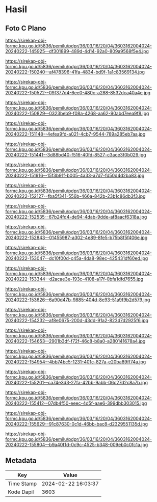 # Hasil

## Foto C Plano

https://sirekap-obj-formc.kpu.go.id/5836/pemilu/pdpr/36/03/16/20/04/3603162004024-20240222-145925--df301899-489d-4d14-92a0-809a9568f5e4.jpg

https://sirekap-obj-formc.kpu.go.id/5836/pemilu/pdpr/36/03/16/20/04/3603162004024-20240222-150240--af478396-41fa-4834-bd9f-1a1c83569134.jpg

https://sirekap-obj-formc.kpu.go.id/5836/pemilu/pdpr/36/03/16/20/04/3603162004024-20240222-150522--09f377d4-6ee0-480c-a288-8532dca40a4e.jpg

https://sirekap-obj-formc.kpu.go.id/5836/pemilu/pdpr/36/03/16/20/04/3603162004024-20240222-150829--0323beb9-f08a-4268-aa62-90abd7eea9f8.jpg

https://sirekap-obj-formc.kpu.go.id/5836/pemilu/pdpr/36/03/16/20/04/3603162004024-20240222-151148--4efea9fd-a021-4cb7-9544-789a285eb7aa.jpg

https://sirekap-obj-formc.kpu.go.id/5836/pemilu/pdpr/36/03/16/20/04/3603162004024-20240222-151441--3d88bd40-f516-40fd-8527-c3ace3f0b029.jpg

https://sirekap-obj-formc.kpu.go.id/5836/pemilu/pdpr/36/03/16/20/04/3603162004024-20240222-151916--15f3b91f-b005-4a33-a7d7-fd50d4d2ba83.jpg

https://sirekap-obj-formc.kpu.go.id/5836/pemilu/pdpr/36/03/16/20/04/3603162004024-20240222-152127--fba5f341-556b-466a-842b-23b1c86db3f3.jpg

https://sirekap-obj-formc.kpu.go.id/5836/pemilu/pdpr/36/03/16/20/04/3603162004024-20240222-152535--67b24fd4-de94-4dab-9dde-af8aacf6318a.jpg

https://sirekap-obj-formc.kpu.go.id/5836/pemilu/pdpr/36/03/16/20/04/3603162004024-20240222-152843--01455987-a302-4e89-8fe5-b75b8f5f406e.jpg

https://sirekap-obj-formc.kpu.go.id/5836/pemilu/pdpr/36/03/16/20/04/3603162004024-20240222-153047--dc10f00d-c45a-4da8-98ec-425431df60ed.jpg

https://sirekap-obj-formc.kpu.go.id/5836/pemilu/pdpr/36/03/16/20/04/3603162004024-20240222-153344--d2acae3e-193c-4108-a17f-0bfa1dfd7655.jpg

https://sirekap-obj-formc.kpu.go.id/5836/pemilu/pdpr/36/03/16/20/04/3603162004024-20240222-153626--6a90d47b-9885-404d-8e93-51a9f9b2d579.jpg

https://sirekap-obj-formc.kpu.go.id/5836/pemilu/pdpr/36/03/16/20/04/3603162004024-20240222-154232--af8e0675-200d-43dd-91a2-823d7d2925f6.jpg

https://sirekap-obj-formc.kpu.go.id/5836/pemilu/pdpr/36/03/16/20/04/3603162004024-20240222-154653--2901b3df-f72f-46c8-b8a0-a280141678a4.jpg

https://sirekap-obj-formc.kpu.go.id/5836/pemilu/pdpr/36/03/16/20/04/3603162004024-20240222-154954--4bb74bc5-1231-401c-827a-e20ba89ff74a.jpg

https://sirekap-obj-formc.kpu.go.id/5836/pemilu/pdpr/36/03/16/20/04/3603162004024-20240222-155201--ca74e3d3-27fa-42bb-9abb-06c27d2c8a7b.jpg

https://sirekap-obj-formc.kpu.go.id/5836/pemilu/pdpr/36/03/16/20/04/3603162004024-20240222-155412--07db4f50-eeec-4d5f-aae6-399dbb303015.jpg

https://sirekap-obj-formc.kpu.go.id/5836/pemilu/pdpr/36/03/16/20/04/3603162004024-20240222-155629--91c87630-0c1d-46bb-bac8-d2329551135d.jpg

https://sirekap-obj-formc.kpu.go.id/5836/pemilu/pdpr/36/03/16/20/04/3603162004024-20240222-155804--b9a40f1d-0c9c-4525-b348-009eb0c0fc1a.jpg


## Metadata

| Key        | Value               |
| ---------- | ------------------- |
| Time Stamp | 2024-02-22 16:03:37 |
| Kode Dapil | 3603                |



